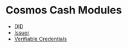 # Cosmos Cash Modules


- [DID](../x/did/README.md)
- [Issuer](../x/issuer/README.md)
- [Verifiable Credentials](../x/verifiable-credential/README.md)


